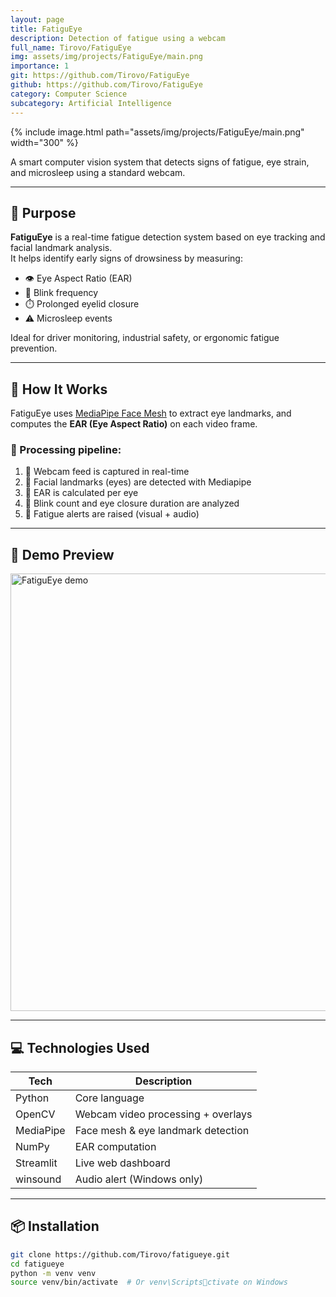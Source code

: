 ```yaml
---
layout: page
title: FatiguEye
description: Detection of fatigue using a webcam
full_name: Tirovo/FatiguEye
img: assets/img/projects/FatiguEye/main.png
importance: 1
git: https://github.com/Tirovo/FatiguEye
github: https://github.com/Tirovo/FatiguEye
category: Computer Science
subcategory: Artificial Intelligence
---
```


{% include image.html path="assets/img/projects/FatiguEye/main.png" width="300" %}

A smart computer vision system that detects signs of fatigue, eye strain, and microsleep using a standard webcam.

---

## 🎯 Purpose


**FatiguEye** is a real-time fatigue detection system based on eye tracking and facial landmark analysis.  
It helps identify early signs of drowsiness by measuring:
- 👁️ Eye Aspect Ratio (EAR)
- 🔁 Blink frequency
- ⏱️ Prolonged eyelid closure
- ⚠️ Microsleep events

Ideal for driver monitoring, industrial safety, or ergonomic fatigue prevention.

---

## 🧠 How It Works


FatiguEye uses [MediaPipe Face Mesh](https://google.github.io/mediapipe/) to extract eye landmarks, and computes the **EAR (Eye Aspect Ratio)** on each video frame.

### 📡 Processing pipeline:


1. 🎥 Webcam feed is captured in real-time
2. 🧠 Facial landmarks (eyes) are detected with Mediapipe
3. 📏 EAR is calculated per eye
4. 🧮 Blink count and eye closure duration are analyzed
5. 🔔 Fatigue alerts are raised (visual + audio)

---

## 🚀 Demo Preview


> 

<img src="assets/demo.gif" alt="FatiguEye demo" width="700">

---

## 💻 Technologies Used


| Tech        | Description                             |
|-------------|-----------------------------------------|
| Python      | Core language                           |
| OpenCV      | Webcam video processing + overlays      |
| MediaPipe   | Face mesh & eye landmark detection      |
| NumPy       | EAR computation                         |
| Streamlit   | Live web dashboard                      |
| winsound    | Audio alert (Windows only)              |

---

## 📦 Installation


```bash
git clone https://github.com/Tirovo/fatigueye.git
cd fatigueye
python -m venv venv
source venv/bin/activate  # Or venv\Scriptsctivate on Windows

